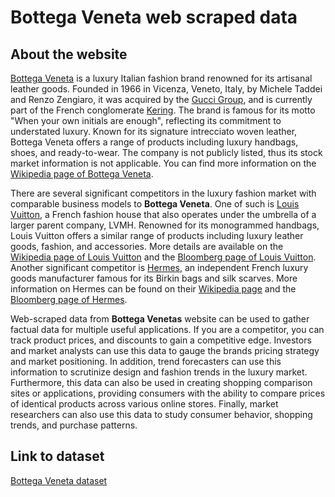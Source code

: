 # Bottega Veneta web scraped data 

## About the website

[Bottega Veneta](https://www.bottegaveneta.com/) is a luxury Italian fashion brand renowned for its artisanal leather goods. Founded in 1966 in Vicenza, Veneto, Italy, by Michele Taddei and Renzo Zengiaro, it was acquired by the [Gucci Group](https://en.wikipedia.org/wiki/Kering), and is currently part of the French conglomerate [Kering](https://en.wikipedia.org/wiki/Kering). The brand is famous for its motto "When your own initials are enough", reflecting its commitment to understated luxury. Known for its signature intrecciato woven leather, Bottega Veneta offers a range of products including luxury handbags, shoes, and ready-to-wear. The company is not publicly listed, thus its stock market information is not applicable. You can find more information on the [Wikipedia page of Bottega Veneta](https://en.wikipedia.org/wiki/Bottega_Veneta).

There are several significant competitors in the luxury fashion market with comparable business models to **Bottega Veneta**. One of such is [Louis Vuitton](https://www.louisvuitton.com/), a French fashion house that also operates under the umbrella of a larger parent company, LVMH. Renowned for its monogrammed handbags, Louis Vuitton offers a similar range of products including luxury leather goods, fashion, and accessories. More details are available on the [Wikipedia page of Louis Vuitton](https://en.wikipedia.org/wiki/Louis_Vuitton) and the [Bloomberg page of Louis Vuitton](https://www.bloomberg.com/profile/company/LVMUY:US). Another significant competitor is [Hermes](https://www.hermes.com/), an independent French luxury goods manufacturer famous for its Birkin bags and silk scarves. More information on Hermes can be found on their [Wikipedia page](https://en.wikipedia.org/wiki/Hermès) and the [Bloomberg page of Hermes](https://www.bloomberg.com/profile/company/RMS:FP).

Web-scraped data from **Bottega Venetas** website can be used to gather factual data for multiple useful applications. If you are a competitor, you can track product prices, and discounts to gain a competitive edge. Investors and market analysts can use this data to gauge the brands pricing strategy and market positioning. In addition, trend forecasters can use this information to scrutinize design and fashion trends in the luxury market. Furthermore, this data can also be used in creating shopping comparison sites or applications, providing consumers with the ability to compare prices of identical products across various online stores. Finally, market researchers can also use this data to study consumer behavior, shopping trends, and purchase patterns.


## Link to **dataset**

[Bottega Veneta dataset](https://www.databoutique.com/buy-data-list-subset/Bottega%20Veneta%20web%20scraped%20data/r/recjvWcfcMtlzCSoj)
